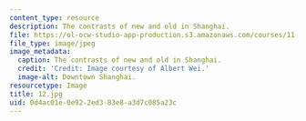 ```yaml
---
content_type: resource
description: The contrasts of new and old in Shanghai.
file: https://ol-ocw-studio-app-production.s3.amazonaws.com/courses/11-307-beijing-urban-design-studio-summer-2006/0d4ac01e0e922ed383e8a3d7c085a23c_12.jpg
file_type: image/jpeg
image_metadata:
  caption: The contrasts of new and old in Shanghai.
  credit: 'Credit: Image courtesy of Albert Wei.'
  image-alt: Downtown Shanghai.
resourcetype: Image
title: 12.jpg
uid: 0d4ac01e-0e92-2ed3-83e8-a3d7c085a23c
---
```

